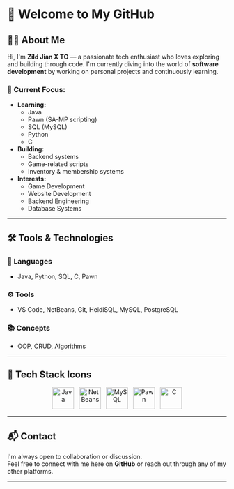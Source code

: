 # 👋 Welcome to My GitHub

## 👨‍💻 About Me

Hi, I'm **Zild Jian X TO** — a passionate tech enthusiast who loves exploring and building through code. I'm currently diving into the world of **software development** by working on personal projects and continuously learning.

### 🎯 Current Focus:
- **Learning:**
  - Java
  - Pawn (SA-MP scripting)
  - SQL (MySQL)
  - Python
  - C
- **Building:**
  - Backend systems
  - Game-related scripts
  - Inventory & membership systems
- **Interests:**
  - Game Development
  - Website Development
  - Backend Engineering
  - Database Systems

---

## 🛠️ Tools & Technologies

### 📌 Languages
- Java, Python, SQL, C, Pawn

### ⚙️ Tools
- VS Code, NetBeans, Git, HeidiSQL, MySQL, PostgreSQL

### 📚 Concepts
- OOP, CRUD, Algorithms

---

## 🚀 Tech Stack Icons

<div align="center">
  <img src="https://cdn.jsdelivr.net/gh/devicons/devicon/icons/java/java-original.svg" alt="Java" width="50" height="50" title="Java"/>
  &nbsp;
  <img src="https://upload.wikimedia.org/wikipedia/commons/9/9c/NetBeans_Logo.svg" alt="NetBeans" width="50" height="50" title="NetBeans"/>
  &nbsp;
  <img src="https://cdn.jsdelivr.net/gh/devicons/devicon/icons/mysql/mysql-original.svg" alt="MySQL" width="50" height="50" title="MySQL"/>
  &nbsp;
  <img src="https://raw.githubusercontent.com/Southclaws/pawn-tools-logo/master/logo/pawn.png" alt="Pawn" width="50" height="50" title="Pawn"/>
  &nbsp;
  <img src="https://cdn.jsdelivr.net/gh/devicons/devicon/icons/c/c-original.svg" alt="C" width="50" height="50" title="C"/>
</div>

---

## 📬 Contact

I'm always open to collaboration or discussion.  
Feel free to connect with me here on **GitHub** or reach out through any of my other platforms.

---
